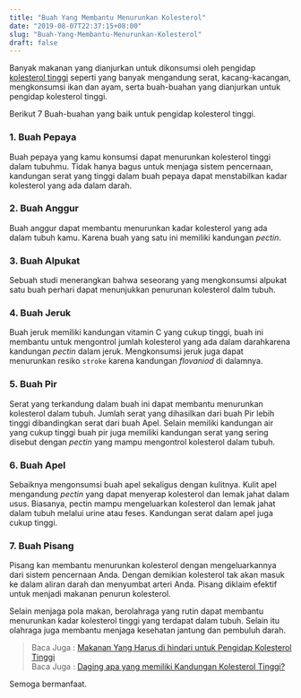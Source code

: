 ```yaml
---
title: "Buah Yang Membantu Menurunkan Kolesterol"
date: "2019-08-07T22:37:15+08:00"
slug: "Buah-Yang-Membantu-Menurunkan-Kolesterol"
draft: false
---
```


Banyak makanan yang dianjurkan untuk dikonsumsi oleh pengidap [kolesterol tinggi](/post/penyebab-kolesterol-tinggi) seperti yang banyak mengandung serat, kacang-kacangan, mengkonsumsi ikan dan ayam, serta buah-buahan yang dianjurkan untuk pengidap kolesterol tinggi.

Berikut 7 Buah-buahan yang baik untuk pengidap kolesterol tinggi.

### 1. Buah Pepaya 

Buah pepaya yang kamu konsumsi dapat menurunkan kolesterol tinggi dalam tubuhmu. Tidak hanya bagus untuk menjaga sistem pencernaan, kandungan serat yang tinggi dalam buah pepaya dapat menstabilkan kadar kolesterol yang ada dalam darah.

### 2. Buah Anggur

Buah anggur dapat membantu menurunkan kadar kolesterol yang ada dalam tubuh kamu. Karena buah yang satu ini memiliki kandungan *pectin*.

### 3. Buah Alpukat
Sebuah studi menerangkan bahwa seseorang yang mengkonsumsi alpukat satu buah perhari dapat menunjukkan penurunan kolesterol dalm tubuh.

### 4. Buah Jeruk
Buah jeruk memiliki kandungan vitamin C yang cukup tinggi, buah ini membantu untuk mengontrol jumlah kolesterol yang ada dalam darahkarena kandungan *pectin* dalam jeruk. Mengkonsumsi jeruk juga dapat menurunkan resiko `stroke` karena kandungan *flovaniod* di dalamnya.

### 5. Buah Pir
Serat yang terkandung dalam buah ini dapat membantu menurunkan kolesterol dalam tubuh. Jumlah serat yang dihasilkan dari buah Pir lebih tinggi dibandingkan serat dari buah Apel. Selain memiliki kandungan air yang cukup tinggi buah pir juga memiliki kandungan serat yang sering disebut dengan *pectin* yang mampu mengontrol kolesterol dalam tubuh.

### 6. Buah Apel
Sebaiknya mengonsumsi buah apel sekaligus dengan kulitnya. Kulit apel mengandung *pectin* yang dapat menyerap kolesterol dan lemak jahat dalam usus. Biasanya, pectin mampu mengeluarkan kolesterol dan lemak jahat dalam tubuh melalui urine atau feses. Kandungan serat dalam apel juga cukup tinggi.

### 7. Buah Pisang
Pisang kan membantu menurunkan kolesterol dengan mengeluarkannya dari sistem pencernaan Anda. Dengan demikian kolesterol tak akan masuk ke dalam aliran darah dan menyumbat arteri Anda. Pisang diklaim efektif untuk menjadi makanan penurun kolesterol.

Selain menjaga pola makan, berolahraga yang rutin dapat membantu menurunkan kadar kolesterol tinggi yang terdapat dalam tubuh. Selain itu olahraga juga membantu menjaga kesehatan jantung dan pembuluh darah.

> Baca Juga : [Makanan Yang Harus di hindari untuk Pengidap Kolesterol Tinggi](/zzz)	
> Baca Juga : [Daging apa yang memiliki Kandungan Kolesterol Tinggi?](/zzz)


Semoga bermanfaat.